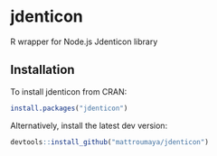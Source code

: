 # jdenticon

R wrapper for Node.js Jdenticon library

## Installation

To install jdenticon from CRAN:
```r
install.packages("jdenticon")
```

Alternatively, install the latest dev version:
```r
devtools::install_github("mattroumaya/jdenticon")
```
